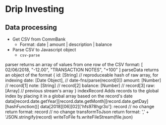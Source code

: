 # Drip Investing

## Data processing

- Get CSV from CommBank
    - Format: date | amount | description | balance
- Parse CSV to Javascript object
    - `csv-parse`

parser
    returns an array of values from one row of the CSV
    format: [
        02/06/2018,
        "-12.00",
        "TRANSACTION NOTES",
        "+100"
    ]
parseData
    returns an object of the format
    {
        id: [String] // reproduceable hash of raw array, for indexing
        date: [Date Object], // date-fns/parse(record[0])
        amount: [Number] // record[1]
        note: [String] // record[2]
        balance: [Number] // record[3] 
        raw: [Array] // previous stream's array
    }
indexRecord
    Adds records to the global index by placing it in a global array based on the record's date
    data[record.date.getYear][record.date.getMonth][record.date.getDay][hashFunction()]
    data[2018][06][02]['hfs978hgr3o']: record // no change
    return format: record // no change
transformToJson
    return format: ',' + 'JSON.stringify(record)
writeToFile
    fs.writeFileStream(file.json)

    

